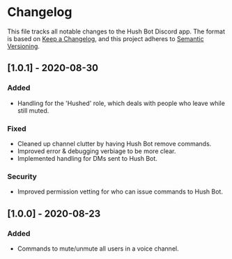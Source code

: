 # Changelog
This file tracks all notable changes to the Hush Bot Discord app. The format is based on [Keep a Changelog](https://keepachangelog.com/en/1.0.0/), and this project adheres to [Semantic Versioning](https://semver.org/spec/v2.0.0.html).

## [1.0.1] - 2020-08-30
### Added
- Handling for the 'Hushed' role, which deals with people who leave while still muted.
### Fixed
- Cleaned up channel clutter by having Hush Bot remove commands.
- Improved error & debugging verbiage to be more clear.
- Implemented handling for DMs sent to Hush Bot.
### Security
- Improved permission vetting for who can issue commands to Hush Bot.

## [1.0.0] - 2020-08-23
### Added
- Commands to mute/unmute all users in a voice channel.

